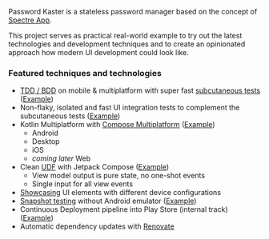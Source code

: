 Password Kaster is a stateless password manager based on the concept of [Spectre App](https://spectre.app).


This project serves as practical real-world example to try out the latest technologies and development techniques and
to create an opinionated approach how modern UI development could look like.

### Featured techniques and technologies
* [TDD / BDD](https://dannorth.net/introducing-bdd/) on mobile & multiplatform with super fast [subcutaneous tests](https://www.ministryoftesting.com/articles/8745e4ec) ([Example](app/logic/src/commonTest/kotlin/app/passwordkaster/common))
* Non-flaky, isolated and fast UI integration tests to complement the subcutaneous tests ([Example](app/android/src/androidTest/kotlin/app/passwordkaster/android))
* Kotlin Multiplatform with [Compose Multiplatform](https://github.com/JetBrains/compose-jb) ([Example](app/ui/src/commonMain/kotlin/app/passwordkaster/common/domainlist/DomainListScreen.kt))
  * Android
  * Desktop
  * iOS
  * _coming later_ Web
* Clean [UDF](https://developer.android.com/jetpack/compose/architecture#udf) with Jetpack Compose ([Example](app/logic/src/commonMain/kotlin/app/passwordkaster/logic/domainlist/DomainListViewContract.kt))
  * View model output is pure state, no one-shot events
  * Single input for all view events
* [Showcasing](https://github.com/airbnb/Showkase) UI elements with different device configurations
* [Snapshot testing](https://github.com/cashapp/paparazzi) without Android emulator ([Example](app/ui/src/androidUnitTest/kotlin/app/passwordkaster/android/screenshottests/PreviewScreenshotTests.kt))
* Continuous Deployment pipeline into Play Store (internal track) ([Example](.github/workflows/main.yml))
* Automatic dependency updates with [Renovate](https://github.com/renovatebot/renovate)
